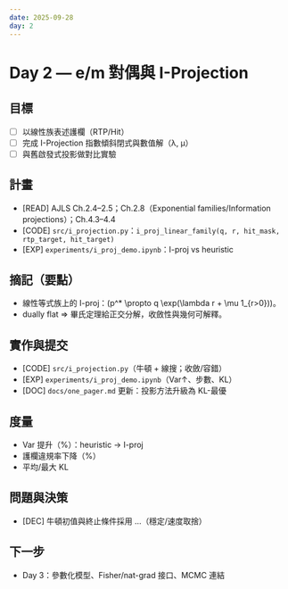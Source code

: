 ```yaml
---
date: 2025-09-28
day: 2
---
```


# Day 2 — e/m 對偶與 I-Projection

## 目標
- [ ] 以線性族表述護欄（RTP/Hit）
- [ ] 完成 I-Projection 指數傾斜閉式與數值解（λ, μ）
- [ ] 與舊啟發式投影做對比實驗

## 計畫
- [READ] AJLS Ch.2.4–2.5；Ch.2.8（Exponential families/Information projections）；Ch.4.3–4.4
- [CODE] `src/i_projection.py`：`i_proj_linear_family(q, r, hit_mask, rtp_target, hit_target)`
- [EXP] `experiments/i_proj_demo.ipynb`：I-proj vs heuristic

## 摘記（要點）
- 線性等式族上的 I-proj：\(p^\* \propto q \exp(\lambda r + \mu 1_{r>0})\)。
- dually flat ⇒ 畢氏定理給正交分解，收斂性與幾何可解釋。

## 實作與提交
- [CODE] `src/i_projection.py`（牛頓 + 線搜；收斂/容錯）
- [EXP] `experiments/i_proj_demo.ipynb`（Var↑、步數、KL）
- [DOC] `docs/one_pager.md` 更新：投影方法升級為 KL-最優

## 度量
- Var 提升（%）：heuristic → I-proj
- 護欄違規率下降（%）
- 平均/最大 KL

## 問題與決策
- [DEC] 牛頓初值與終止條件採用 …（穩定/速度取捨）

## 下一步
- Day 3：參數化模型、Fisher/nat-grad 接口、MCMC 連結
